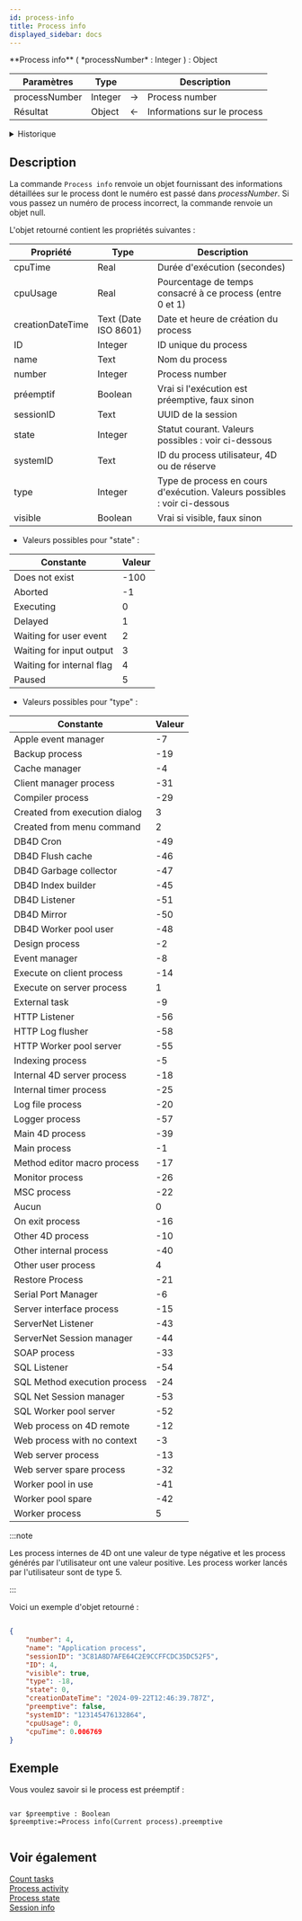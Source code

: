 ```yaml
---
id: process-info
title: Process info
displayed_sidebar: docs
---
```


<!-- REF #_command_.Process info.Syntax -->**Process info** ( *processNumber* : Integer ) : Object<!-- END REF -->

<!-- REF #_command_.Process info.Params -->

| Paramètres    | Type    |                             | Description                 |
| ------------- | ------- | :-------------------------: | --------------------------- |
| processNumber | Integer | &#8594; | Process number              |
| Résultat      | Object  | &#8592; | Informations sur le process |

<!-- END REF -->

<details><summary>Historique</summary>

| Release | Modifications |
| ------- | ------------- |
| 20 R7   | Ajout         |

</details>

## Description

La commande `Process info` <!-- REF #_command_.Process info.Summary -->renvoie un objet fournissant des informations détaillées sur le process dont le numéro est passé dans *processNumber*<!-- END REF -->. Si vous passez un numéro de process incorrect, la commande renvoie un objet null.

L'objet retourné contient les propriétés suivantes :

| Propriété        | Type                                    | Description                                                                                               |
| ---------------- | --------------------------------------- | --------------------------------------------------------------------------------------------------------- |
| cpuTime          | Real                                    | Durée d'exécution (secondes)                                                           |
| cpuUsage         | Real                                    | Pourcentage de temps consacré à ce process (entre 0 et 1)                              |
| creationDateTime | Text (Date ISO 8601) | Date et heure de création du process                                                                      |
| ID               | Integer                                 | ID unique du process                                                                                      |
| name             | Text                                    | Nom du process                                                                                            |
| number           | Integer                                 | Process number                                                                                            |
| préemptif        | Boolean                                 | Vrai si l'exécution est préemptive, faux sinon                                                            |
| sessionID        | Text                                    | UUID de la session                                                                                        |
| state            | Integer                                 | Statut courant. Valeurs possibles : voir ci-dessous                       |
| systemID         | Text                                    | ID du process utilisateur, 4D ou de réserve                                                               |
| type             | Integer                                 | Type de process en cours d'exécution. Valeurs possibles : voir ci-dessous |
| visible          | Boolean                                 | Vrai si visible, faux sinon                                                                               |

- Valeurs possibles pour "state" :

| Constante                 | Valeur |
| ------------------------- | ------ |
| Does not exist            | -100   |
| Aborted                   | -1     |
| Executing                 | 0      |
| Delayed                   | 1      |
| Waiting for user event    | 2      |
| Waiting for input output  | 3      |
| Waiting for internal flag | 4      |
| Paused                    | 5      |

- Valeurs possibles pour "type" :

| Constante                     | Valeur |
| ----------------------------- | ------ |
| Apple event manager           | -7     |
| Backup process                | -19    |
| Cache manager                 | -4     |
| Client manager process        | -31    |
| Compiler process              | -29    |
| Created from execution dialog | 3      |
| Created from menu command     | 2      |
| DB4D Cron                     | -49    |
| DB4D Flush cache              | -46    |
| DB4D Garbage collector        | -47    |
| DB4D Index builder            | -45    |
| DB4D Listener                 | -51    |
| DB4D Mirror                   | -50    |
| DB4D Worker pool user         | -48    |
| Design process                | -2     |
| Event manager                 | -8     |
| Execute on client process     | -14    |
| Execute on server process     | 1      |
| External task                 | -9     |
| HTTP Listener                 | -56    |
| HTTP Log flusher              | -58    |
| HTTP Worker pool server       | -55    |
| Indexing process              | -5     |
| Internal 4D server process    | -18    |
| Internal timer process        | -25    |
| Log file process              | -20    |
| Logger process                | -57    |
| Main 4D process               | -39    |
| Main process                  | -1     |
| Method editor macro process   | -17    |
| Monitor process               | -26    |
| MSC process                   | -22    |
| Aucun                         | 0      |
| On exit process               | -16    |
| Other 4D process              | -10    |
| Other internal process        | -40    |
| Other user process            | 4      |
| Restore Process               | -21    |
| Serial Port Manager           | -6     |
| Server interface process      | -15    |
| ServerNet Listener            | -43    |
| ServerNet Session manager     | -44    |
| SOAP process                  | -33    |
| SQL Listener                  | -54    |
| SQL Method execution process  | -24    |
| SQL Net Session manager       | -53    |
| SQL Worker pool server        | -52    |
| Web process on 4D remote      | -12    |
| Web process with no context   | -3     |
| Web server process            | -13    |
| Web server spare process      | -32    |
| Worker pool in use            | -41    |
| Worker pool spare             | -42    |
| Worker process                | 5      |

:::note

Les process internes de 4D ont une valeur de type négative et les process générés par l'utilisateur ont une valeur positive. Les process worker lancés par l'utilisateur sont de type 5.

:::

Voici un exemple d'objet retourné :

```json

{
    "number": 4,
    "name": "Application process",
    "sessionID": "3C81A8D7AFE64C2E9CCFFCDC35DC52F5",
    "ID": 4,
    "visible": true,
    "type": -18,
    "state": 0,
    "creationDateTime": "2024-09-22T12:46:39.787Z",
    "preemptive": false,
    "systemID": "123145476132864",
    "cpuUsage": 0,
    "cpuTime": 0.006769
}

```

## Exemple

Vous voulez savoir si le process est préemptif :

```4d

var $preemptive : Boolean
$preemptive:=Process info(Current process).preemptive


```

## Voir également

[Count tasks](../commands-legacy/count-tasks.md)\
[Process activity](process-activity.md)\
[Process state](../commands-legacy/process-state.md)\
[Session info](session-info.md)
